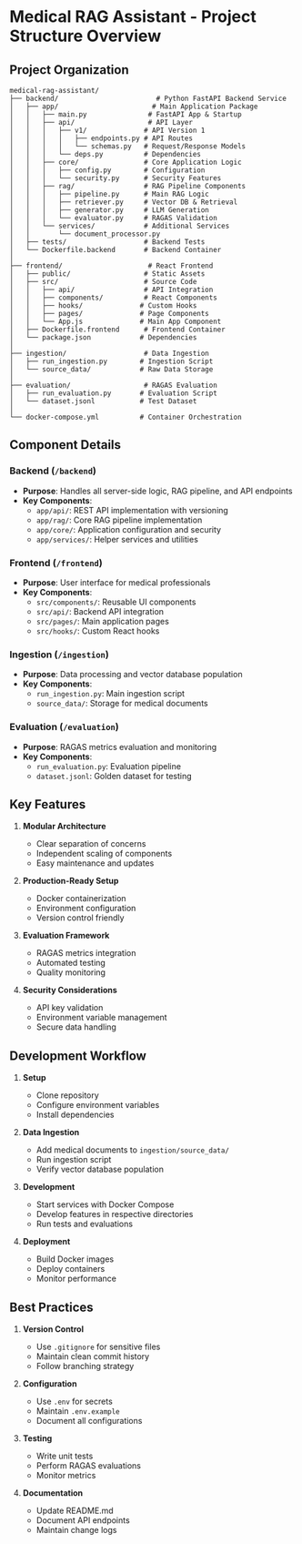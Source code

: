 # Medical RAG Assistant - Project Structure Overview

## Project Organization

```
medical-rag-assistant/
├── backend/                        # Python FastAPI Backend Service
│   ├── app/                       # Main Application Package
│   │   ├── main.py               # FastAPI App & Startup
│   │   ├── api/                  # API Layer
│   │   │   ├── v1/              # API Version 1
│   │   │   │   ├── endpoints.py # API Routes
│   │   │   │   └── schemas.py   # Request/Response Models
│   │   │   └── deps.py          # Dependencies
│   │   ├── core/                # Core Application Logic
│   │   │   ├── config.py        # Configuration
│   │   │   └── security.py      # Security Features
│   │   ├── rag/                 # RAG Pipeline Components
│   │   │   ├── pipeline.py      # Main RAG Logic
│   │   │   ├── retriever.py     # Vector DB & Retrieval
│   │   │   ├── generator.py     # LLM Generation
│   │   │   └── evaluator.py     # RAGAS Validation
│   │   └── services/            # Additional Services
│   │       └── document_processor.py
│   ├── tests/                   # Backend Tests
│   └── Dockerfile.backend       # Backend Container
│
├── frontend/                     # React Frontend
│   ├── public/                  # Static Assets
│   ├── src/                     # Source Code
│   │   ├── api/                 # API Integration
│   │   ├── components/          # React Components
│   │   ├── hooks/              # Custom Hooks
│   │   ├── pages/              # Page Components
│   │   └── App.js              # Main App Component
│   ├── Dockerfile.frontend      # Frontend Container
│   └── package.json            # Dependencies
│
├── ingestion/                   # Data Ingestion
│   ├── run_ingestion.py        # Ingestion Script
│   └── source_data/            # Raw Data Storage
│
├── evaluation/                  # RAGAS Evaluation
│   ├── run_evaluation.py       # Evaluation Script
│   └── dataset.jsonl           # Test Dataset
│
└── docker-compose.yml          # Container Orchestration
```

## Component Details

### Backend (`/backend`)
- **Purpose**: Handles all server-side logic, RAG pipeline, and API endpoints
- **Key Components**:
  - `app/api/`: REST API implementation with versioning
  - `app/rag/`: Core RAG pipeline implementation
  - `app/core/`: Application configuration and security
  - `app/services/`: Helper services and utilities

### Frontend (`/frontend`)
- **Purpose**: User interface for medical professionals
- **Key Components**:
  - `src/components/`: Reusable UI components
  - `src/api/`: Backend API integration
  - `src/pages/`: Main application pages
  - `src/hooks/`: Custom React hooks

### Ingestion (`/ingestion`)
- **Purpose**: Data processing and vector database population
- **Key Components**:
  - `run_ingestion.py`: Main ingestion script
  - `source_data/`: Storage for medical documents

### Evaluation (`/evaluation`)
- **Purpose**: RAGAS metrics evaluation and monitoring
- **Key Components**:
  - `run_evaluation.py`: Evaluation pipeline
  - `dataset.jsonl`: Golden dataset for testing

## Key Features

1. **Modular Architecture**
   - Clear separation of concerns
   - Independent scaling of components
   - Easy maintenance and updates

2. **Production-Ready Setup**
   - Docker containerization
   - Environment configuration
   - Version control friendly

3. **Evaluation Framework**
   - RAGAS metrics integration
   - Automated testing
   - Quality monitoring

4. **Security Considerations**
   - API key validation
   - Environment variable management
   - Secure data handling

## Development Workflow

1. **Setup**
   - Clone repository
   - Configure environment variables
   - Install dependencies

2. **Data Ingestion**
   - Add medical documents to `ingestion/source_data/`
   - Run ingestion script
   - Verify vector database population

3. **Development**
   - Start services with Docker Compose
   - Develop features in respective directories
   - Run tests and evaluations

4. **Deployment**
   - Build Docker images
   - Deploy containers
   - Monitor performance

## Best Practices

1. **Version Control**
   - Use `.gitignore` for sensitive files
   - Maintain clean commit history
   - Follow branching strategy

2. **Configuration**
   - Use `.env` for secrets
   - Maintain `.env.example`
   - Document all configurations

3. **Testing**
   - Write unit tests
   - Perform RAGAS evaluations
   - Monitor metrics

4. **Documentation**
   - Update README.md
   - Document API endpoints
   - Maintain change logs 